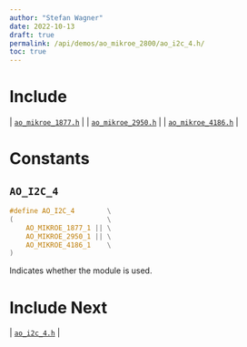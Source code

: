 ```yaml
---
author: "Stefan Wagner"
date: 2022-10-13
draft: true
permalink: /api/demos/ao_mikroe_2800/ao_i2c_4.h/
toc: true
---
```


# Include

| [`ao_mikroe_1877.h`](ao_mikroe_1877.h.md) |
| [`ao_mikroe_2950.h`](ao_mikroe_2950.h.md) |
| [`ao_mikroe_4186.h`](ao_mikroe_4186.h.md) |

# Constants

## `AO_I2C_4`

```c
#define AO_I2C_4        \
(                       \
    AO_MIKROE_1877_1 || \
    AO_MIKROE_2950_1 || \
    AO_MIKROE_4186_1    \
)
```

Indicates whether the module is used.

# Include Next

| [`ao_i2c_4.h`](../../src/ao_sys_xc32_pic32/ao_i2c_4.h.md) |
